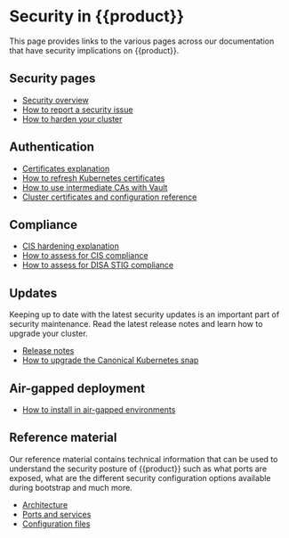 # Security in {{product}}

This page provides links to the various pages across our documentation that
have security implications on {{product}}.

## Security pages

- [Security overview]
- [How to report a security issue]
- [How to harden your cluster]

<!-- Add back in once we have this page complete Cryptography <cryptography> -->

## Authentication

- [Certificates explanation]
- [How to refresh Kubernetes certificates]
- [How to use intermediate CAs with Vault]
- [Cluster certificates and configuration reference]


## Compliance

- [CIS hardening explanation]
- [How to assess for CIS compliance]
- [How to assess for DISA STIG compliance]

## Updates

Keeping up to date with the latest security updates is an important part of
security maintenance. Read the latest release notes and learn how to upgrade
your cluster.

- [Release notes]
- [How to upgrade the Canonical Kubernetes snap]

## Air-gapped deployment

- [How to install in air-gapped environments]

## Reference material

Our reference material contains technical information that can be used to
understand the security posture of {{product}} such as what ports are exposed,
what are the different security configuration options available during bootstrap
and much more.

- [Architecture]
- [Ports and services]
- [Configuration files]

<!-- LINKS -->
[Architecture]:/snap/reference/architecture
[Ports and services]:/snap/reference/ports-and-services.md
[Configuration files]:/snap/reference/config-files/index
[How to report a security issue]:/snap/howto/security/report-security-issue.md
[Cluster certificates and configuration reference]: /snap/reference/certificates/
[How to refresh Kubernetes certificates]:/snap/howto/security/refresh-certs.md
[How to use intermediate CAs with Vault]:/snap/howto/security/intermediate-ca.md
[How to assess for DISA STIG compliance]:/snap/howto/security/disa-stig-assessment.md
[How to assess for CIS compliance]: /snap/howto/security/cis-assessment.md
[Release notes]:/snap/reference/releases.md
[How to upgrade the Canonical Kubernetes snap]:/snap/howto/upgrades.md
[Certificates explanation]: certificates
[CIS hardening explanation]: cis
[How to install in air-gapped environments]:/snap/howto/install/offline/
[How to harden your cluster]: /snap/howto/security/hardening.md
[Security overview]: /snap/explanation/security-overview
[Certificates]: /snap/explanation/security/certificates
[CIS hardening]: /snap/explanation/security/cis

